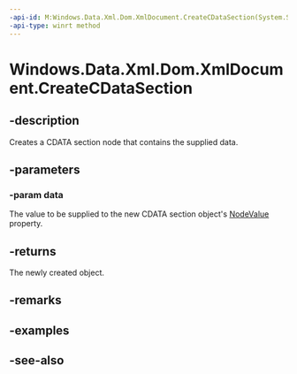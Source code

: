 ```yaml
---
-api-id: M:Windows.Data.Xml.Dom.XmlDocument.CreateCDataSection(System.String)
-api-type: winrt method
---
```


<!-- Method syntax
public Windows.Data.Xml.Dom.XmlCDataSection CreateCDataSection(System.String data)
-->

# Windows.Data.Xml.Dom.XmlDocument.CreateCDataSection

## -description
Creates a CDATA section node that contains the supplied data.

## -parameters
### -param data
The value to be supplied to the new CDATA section object's [NodeValue](xmlcdatasection_nodevalue.md) property.

## -returns
The newly created object.

## -remarks

## -examples

## -see-also
